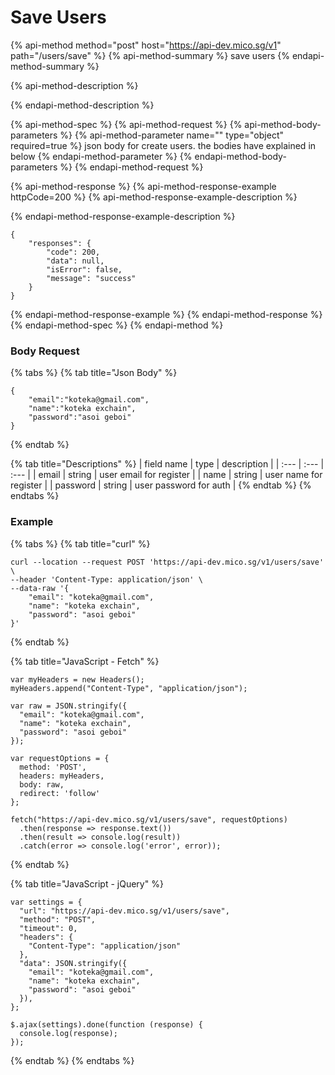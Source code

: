 # Save Users

{% api-method method="post" host="https://api-dev.mico.sg/v1" path="/users/save" %}
{% api-method-summary %}
save users
{% endapi-method-summary %}

{% api-method-description %}

{% endapi-method-description %}

{% api-method-spec %}
{% api-method-request %}
{% api-method-body-parameters %}
{% api-method-parameter name="" type="object" required=true %}
json body for create users. the bodies have explained in below
{% endapi-method-parameter %}
{% endapi-method-body-parameters %}
{% endapi-method-request %}

{% api-method-response %}
{% api-method-response-example httpCode=200 %}
{% api-method-response-example-description %}

{% endapi-method-response-example-description %}

```
{
    "responses": {
        "code": 200,
        "data": null,
        "isError": false,
        "message": "success"
    }
}
```
{% endapi-method-response-example %}
{% endapi-method-response %}
{% endapi-method-spec %}
{% endapi-method %}

### Body Request

{% tabs %}
{% tab title="Json Body" %}
```text
{
    "email":"koteka@gmail.com",
    "name":"koteka exchain",
    "password":"asoi geboi"
}
```
{% endtab %}

{% tab title="Descriptions" %}
| field name | type | description |
| :--- | :--- | :--- |
| email | string | user email for register |
| name | string | user name for register |
| password | string | user password for auth |
{% endtab %}
{% endtabs %}

### Example

{% tabs %}
{% tab title="curl" %}
```text
curl --location --request POST 'https://api-dev.mico.sg/v1/users/save' \
--header 'Content-Type: application/json' \
--data-raw '{
    "email": "koteka@gmail.com",
    "name": "koteka exchain",
    "password": "asoi geboi"
}'
```
{% endtab %}

{% tab title="JavaScript - Fetch" %}
```text
var myHeaders = new Headers();
myHeaders.append("Content-Type", "application/json");

var raw = JSON.stringify({
  "email": "koteka@gmail.com",
  "name": "koteka exchain",
  "password": "asoi geboi"
});

var requestOptions = {
  method: 'POST',
  headers: myHeaders,
  body: raw,
  redirect: 'follow'
};

fetch("https://api-dev.mico.sg/v1/users/save", requestOptions)
  .then(response => response.text())
  .then(result => console.log(result))
  .catch(error => console.log('error', error));
```
{% endtab %}

{% tab title="JavaScript - jQuery" %}
```
var settings = {
  "url": "https://api-dev.mico.sg/v1/users/save",
  "method": "POST",
  "timeout": 0,
  "headers": {
    "Content-Type": "application/json"
  },
  "data": JSON.stringify({
    "email": "koteka@gmail.com",
    "name": "koteka exchain",
    "password": "asoi geboi"
  }),
};

$.ajax(settings).done(function (response) {
  console.log(response);
});
```
{% endtab %}
{% endtabs %}

